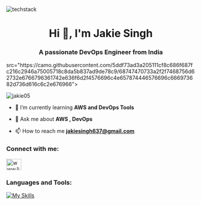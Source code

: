 ![techstack](https://user-images.githubusercontent.com/52347812/137624699-ce6bb7ee-eb84-46f1-ac69-c4b78b22db90.png)
<h1 align="center">Hi 👋, I'm Jakie Singh</h1>
<h3 align="center">A passionate DevOps Engineer from India</h3>
 src="https://camo.githubusercontent.com/5ddf73ad3a205111cf8c686f687fc216c2946a75005718c8da5b837ad9de78c9/68747470733a2f2f7468756d62732e6766796361742e636f6d2f4576696c4e657874446576696c666973682d736d616c6c2e676966">

<p align="left"> <img src="https://komarev.com/ghpvc/?username=jakie05&label=Profile%20views&color=0e75b6&style=flat" alt="jakie05" /> </p>

- 🌱 I’m currently learning **AWS and DevOps Tools**

- 💬 Ask me about **AWS , DevOps**

- 📫 How to reach me **jakiesingh637@gmail.com**

<h3 align="left">Connect with me:</h3>
<p align="left">
<a href="https://www.linkedin.com/in/jakie-singh/" target="blank"><img align="center" src="https://raw.githubusercontent.com/rahuldkjain/github-profile-readme-generator/master/src/images/icons/Social/linked-in-alt.svg" alt="www.linkedin.com/in/vinodvarma-devops" height="30" width="40" /></a>
</p>

<h3 align="left">Languages and Tools:</h3>

[![My Skills](https://skillicons.dev/icons?i=aws,git,jenkins,linux,docker,python,maven,kubernetes,ansible,azure,html,css&perline=6)](https://skillicons.dev)
